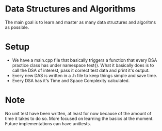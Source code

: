 # Data Structures and Algorithms
The main goal is to learn and master as many data structures and algoritms as possible.

# Setup
* We have a main.cpp file that basically triggers a function that every DSA practice class has under namespace test{}.
  What it basically does is to call the DSA of interest, pass it correct test data and print it's output.
* Every new DAS is written in a .h file to keep things simple and save time.
* Every DSA has it's Time and Space Complexity calculated.

# Note
No unit test have been written, at least for now because of the amount of time it takes to do so. More focused on learning the basics at
the moment. Future implementations can have unittests.
